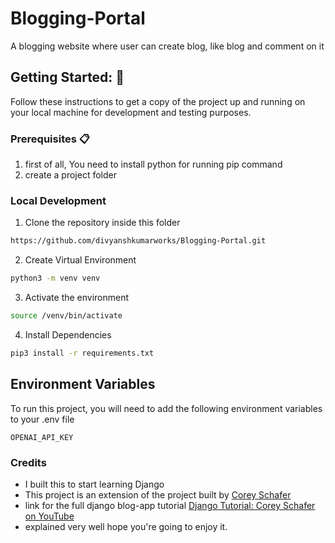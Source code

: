 # Blogging-Portal
A blogging website where user can create blog, like blog and comment on it 

## Getting Started: 🚀

Follow these instructions to get a copy of the project up and running on your local machine for development and testing purposes.

### Prerequisites 📋
1. first of all, You need to install python for running pip command
2. create a project folder  

### Local Development
1. Clone the repository inside this folder
```bash
https://github.com/divyanshkumarworks/Blogging-Portal.git
```
2. Create Virtual Environment
```bash
python3 -m venv venv
```
3. Activate the environment
```bash
source /venv/bin/activate
```

4. Install Dependencies
```bash
pip3 install -r requirements.txt
```

## Environment Variables

To run this project, you will need to add the following environment variables to your .env file

`OPENAI_API_KEY`

### Credits

- I built this to start learning Django
- This project is an extension of the project built by [Corey Schafer](https://www.coreyms.com)
- link for the full django blog-app tutorial [Django Tutorial: Corey Schafer on YouTube](https://youtube.com/playlist?list=PL-osiE80TeTs4UjLw5MM6OjgkjFeUxCYH)
- explained very well hope you're going to enjoy it.
